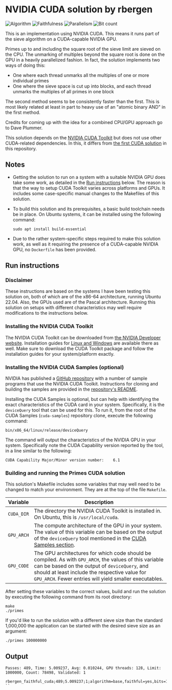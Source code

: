 # NVIDIA CUDA solution by rbergen

![Algorithm](https://img.shields.io/badge/Algorithm-base-green)
![Faithfulness](https://img.shields.io/badge/Faithful-yes-green)
![Parallelism](https://img.shields.io/badge/Parallel-no-green)
![Bit count](https://img.shields.io/badge/Bits-1-green)

This is an implementation using NVIDIA CUDA. This means it runs part of the sieve algorithm on a CUDA-capable NVIDIA GPU.

Primes up to and including the square root of the sieve limit are sieved on the CPU. The unmarking of multiples beyond the square root is done on the GPU in a heavily parallelized fashion. In fact, the solution implements two ways of doing this:

- One where each thread unmarks all the multiples of one or more individual primes
- One where the sieve space is cut up into blocks, and each thread unmarks the multiples of all primes in one block

The second method seems to be consistently faster than the first. This is most likely related at least in part to heavy use of an "atomic binary AND" in the first method.

Credits for coming up with the idea for a combined CPU/GPU approach go to Dave Plummer.

This solution depends on the [NVIDIA CUDA Toolkit](https://developer.nvidia.com/cuda-toolkit) but does not use other CUDA-related dependencies. In this, it differs from [the first CUDA solution](../solution_1/) in this repository.

## Notes

- Getting the solution to run on a system with a suitable NVIDIA GPU does take some work, as detailed in the [Run instructions](#run-instructions) below.
The reason is that the way to setup CUDA Toolkit varies across platforms and GPUs. It includes some case-specific manual changes to the Makefiles of this solution.
- To build this solution and its prerequisites, a basic build toolchain needs be in place. On Ubuntu systems, it can be installed using the following command:
  
  ```text
  sudo apt install build-essential
  ```

- Due to the rather system-specific steps required to make this solution work, as well as it requiring the presence of a CUDA-capable NVIDIA GPU, no `Dockerfile` has been provided.

## Run instructions

### Disclaimer

These instructions are based on the systems I have been testing this solution on, both of which are of the x86-64 architecture, running Ubuntu 22.04. Also, the GPUs used are of the Pascal architecture. Running this solution on setups with different characteristics may well require modifications to the instructions below.

### Installing the NVIDIA CUDA Toolkit

The NVIDIA CUDA Toolkit can be downloaded from [the NVIDIA Developer website](https://developer.nvidia.com/cuda-downloads). Installation guides for [Linux and Windows](https://docs.nvidia.com/cuda/index.html#installation-guides) are available there as well. Make sure to download the CUDA Toolkit package and follow the installation guides for your system/platform exactly.

### Installing the NVIDIA CUDA Samples (optional)

NVIDIA has published a [GitHub repository](https://github.com/NVIDIA/cuda-samples) with a number of sample programs that use the NVIDIA CUDA Toolkit. Instructions for cloning and building the samples are provided in the [repository's README](https://github.com/NVIDIA/cuda-samples#getting-started).

Installing the CUDA Samples is optional, but can help with identifying the exact characteristics of the CUDA card in your system. Specifically, it is the `deviceQuery` tool that can be used for this. To run it, from the root of the CUDA Samples (`cuda-samples`) repository clone, execute the following command:

```text
bin/x86_64/linux/release/deviceQuery
```

The command will output the characteristics of the NVIDIA GPU in your system. Specifically note the CUDA Capability version reported by the tool, in a line similar to the following:

```text
CUDA Capability Major/Minor version number:    6.1
```

### Building and running the Primes CUDA solution

This solution's Makefile includes some variables that may well need to be changed to match your environment. They are at the top of the file `Makefile`.

|Variable|Description|
|-|-|
|`CUDA_DIR`|The directory the NVIDIA CUDA Toolkit is installed in. On Ubuntu, this is `/usr/local/cuda`.|
|`GPU_ARCH`|The compute architecture of the GPU in your system. The value of this variable can be based on the output of the `deviceQuery` tool mentioned in the [CUDA Samples section](#installing-the-nvidia-cuda-samples-optional).|
|`GPU_CODE`|The GPU architectures for which code should be compiled. As with `GPU_ARCH`, the values of this variable can be based on the output of `deviceQuery`, and should at least include the respective value for `GPU_ARCH`. Fewer entries will yield smaller executables.|

After setting these variables to the correct values, build and run the solution by executing the following command from its root directory:

```text
make
./primes
```

If you'd like to run the solution with a different sieve size than the standard 1,000,000 the application can be started with the desired sieve size as an argument:

```text
./primes 100000000
```

## Output

```text
Passes: 489, Time: 5.009237, Avg: 0.010244, GPU threads: 128, Limit: 1000000, Count: 78498, Validated: 1

rbergen_faithful_cuda;489;5.009237;1;algorithm=base,faithful=yes,bits=1
``
